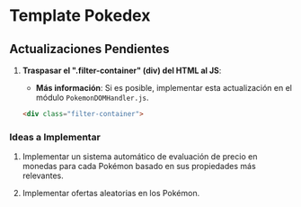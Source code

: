 # Template Pokedex

## Actualizaciones Pendientes

1. **Traspasar el ".filter-container" (div) del HTML al JS**:

   - **Más información**: Si es posible, implementar esta actualización en el módulo `PokemonDOMHandler.js`.

   ```HTML
   <div class="filter-container">
   ```

### Ideas a Implementar

1. Implementar un sistema automático de evaluación de precio en monedas para cada Pokémon basado en sus propiedades más relevantes.

2. Implementar ofertas aleatorias en los Pokémon.
